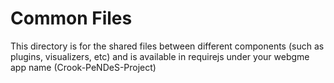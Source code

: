 # Common Files
This directory is for the shared files between different components (such as plugins, visualizers, etc) and is available in requirejs under your webgme app name (Crook-PeNDeS-Project)

